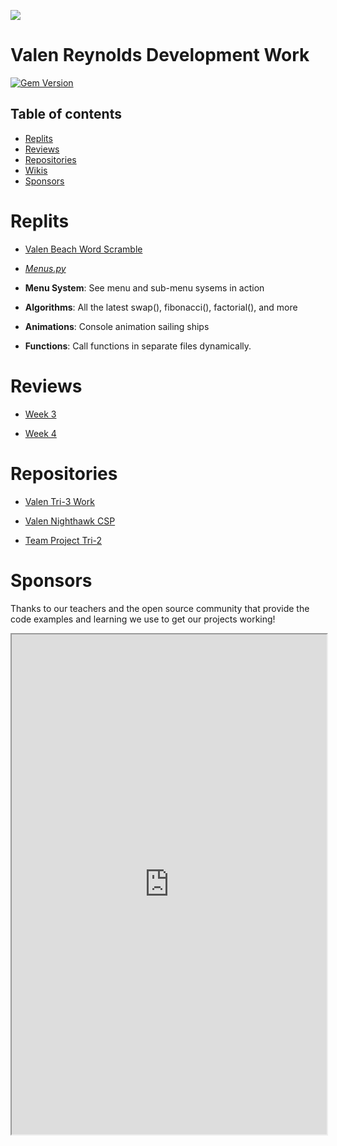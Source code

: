 [![](https://www.google.com/url?sa=i&url=https%3A%2F%2Fwww.istockphoto.com%2Fphotos%2Fdark-web-hacker&psig=AOvVaw1HI3b8zGKe9EQkmEz3fZ-0&ust=1650573511241000&source=images&cd=vfe&ved=0CAwQjRxqFwoTCPCmyNS_o_cCFQAAAAAdAAAAABAD)](https://github.com/ValenReynolds/Valen-Tri-3-Work/)

# Valen Reynolds Development Work


[![Gem Version](https://badge.fury.io/rb/beautiful-jekyll-theme.svg)](https://badge.fury.io/rb/beautiful-jekyll-theme)

## Table of contents

- [Replits](#replit)
- [Reviews](#reviews)
- [Repositories](#Repositories)
- [Wikis](#Wikis)
- [Sponsors](#sponsors) 


# Replits

- [Valen Beach Word Scramble](https://replit.com/@valenryanreynol/Beach-Guessing-Game#Team-MicrosoftTechSupport/main.py)

- [*Menus.py*](https://replit.com/@valenryanreynol/Valen-Tri-3-Work#.replit) 

- **Menu System**: See menu and sub-menu sysems in action
- **Algorithms**: All the latest swap(), fibonacci(), factorial(), and more
- **Animations**: Console animation sailing ships
- **Functions**: Call functions in separate files dynamically.

# Reviews

- [Week 3](https://github.com/ValenReynolds/Valen-Tri-3-Work/issues/1)

- [Week 4](https://github.com/ValenReynolds/Valen-Tri-3-Work/issues/2)

# Repositories

- [Valen Tri-3 Work](https://github.com/ValenReynolds/Valen-Tri-3-Work/)

- [Valen Nighthawk CSP](https://github.com/ValenReynolds/nighthawk_csp)

- [Team Project Tri-2](https://github.com/YashShah138/Team-MicrosoftTechSupport) 

# Sponsors

Thanks to our teachers and the open source community that provide the code examples and learning we use to get our projects working!

<iframe height="800px" width="100%" src="https://github.com/YashShah138/Team-MicrosoftTechSupport/wiki/Protocol,-TCP-IP,-UDP,-HTTP,-GET,-POST)"></iframe>

